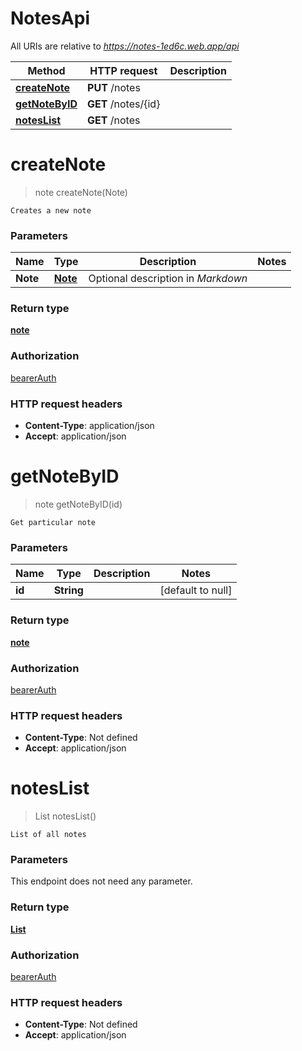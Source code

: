# NotesApi

All URIs are relative to *https://notes-1ed6c.web.app/api*

Method | HTTP request | Description
------------- | ------------- | -------------
[**createNote**](NotesApi.md#createNote) | **PUT** /notes | 
[**getNoteByID**](NotesApi.md#getNoteByID) | **GET** /notes/{id} | 
[**notesList**](NotesApi.md#notesList) | **GET** /notes | 


<a name="createNote"></a>
# **createNote**
> note createNote(Note)



    Creates a new note

### Parameters

Name | Type | Description  | Notes
------------- | ------------- | ------------- | -------------
 **Note** | [**Note**](../Models/Note.md)| Optional description in *Markdown* |

### Return type

[**note**](../Models/note.md)

### Authorization

[bearerAuth](../README.md#bearerAuth)

### HTTP request headers

- **Content-Type**: application/json
- **Accept**: application/json

<a name="getNoteByID"></a>
# **getNoteByID**
> note getNoteByID(id)



    Get particular note

### Parameters

Name | Type | Description  | Notes
------------- | ------------- | ------------- | -------------
 **id** | **String**|  | [default to null]

### Return type

[**note**](../Models/note.md)

### Authorization

[bearerAuth](../README.md#bearerAuth)

### HTTP request headers

- **Content-Type**: Not defined
- **Accept**: application/json

<a name="notesList"></a>
# **notesList**
> List notesList()



    List of all notes

### Parameters
This endpoint does not need any parameter.

### Return type

[**List**](../Models/note.md)

### Authorization

[bearerAuth](../README.md#bearerAuth)

### HTTP request headers

- **Content-Type**: Not defined
- **Accept**: application/json

